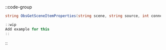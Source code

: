 ::code-group
  ```csharp [Method]
  string ObsGetSceneItemProperties(string scene, string source, int connection = 0);
  ```
  ```csharp [Example]
  ::wip
  Add example for this
  ::
  ```
::